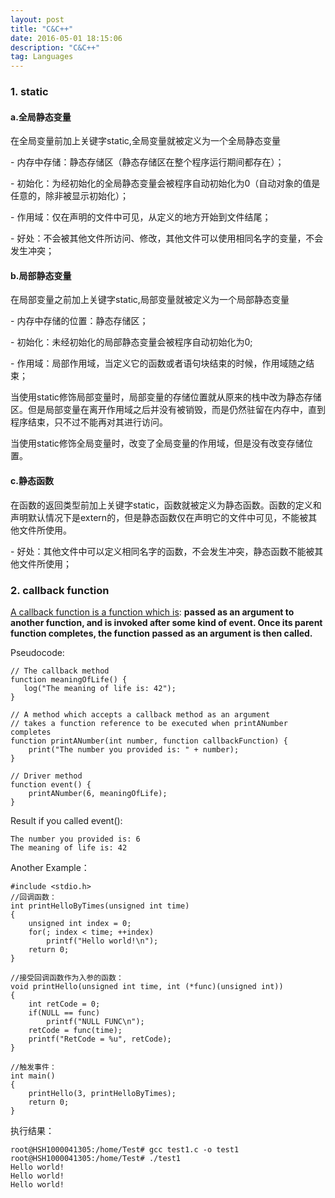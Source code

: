 ```yaml
---
layout: post
title: "C&C++"
date: 2016-05-01 18:15:06 
description: "C&C++"
tag: Languages
---
```


<h3>1. static</h3>
<h4>a.全局静态变量</h4>
<p>在全局变量前加上关键字static,全局变量就被定义为一个全局静态变量</p>
- 内存中存储：静态存储区（静态存储区在整个程序运行期间都存在）；</p>
- 初始化：为经初始化的全局静态变量会被程序自动初始化为0（自动对象的值是任意的，除非被显示初始化）；</p>
- 作用域：仅在声明的文件中可见，从定义的地方开始到文件结尾；</p>
- 好处：不会被其他文件所访问、修改，其他文件可以使用相同名字的变量，不会发生冲突；</p>

<h4>b.局部静态变量</h4>
<p>在局部变量之前加上关键字static,局部变量就被定义为一个局部静态变量</p>
- 内存中存储的位置：静态存储区；</p>
- 初始化：未经初始化的局部静态变量会被程序自动初始化为0;</p>
- 作用域：局部作用域，当定义它的函数或者语句块结束的时候，作用域随之结束；</p>

<p>当使用static修饰局部变量时，局部变量的存储位置就从原来的栈中改为静态存储区。但是局部变量在离开作用域之后并没有被销毁，而是仍然驻留在内存中，直到程序结束，只不过不能再对其进行访问。</p>
<p>当使用static修饰全局变量时，改变了全局变量的作用域，但是没有改变存储位置。</p>

<h4>c.静态函数</h4>
<p>在函数的返回类型前加上关键字static，函数就被定义为静态函数。函数的定义和声明默认情况下是extern的，但是静态函数仅在声明它的文件中可见，不能被其他文件所使用。</p>
- 好处：其他文件中可以定义相同名字的函数，不会发生冲突，静态函数不能被其他文件所使用；</p>

<h3>2. callback function</h3>

[A callback function is a function which is](http://stackoverflow.com/questions/824234/what-is-a-callback-function): **passed as an argument to another function, and is invoked after some kind of event. Once its parent function completes, the function passed as an argument is then called.**
<p>Pseudocode:</p>

    // The callback method
    function meaningOfLife() {
       log("The meaning of life is: 42");
    }

    // A method which accepts a callback method as an argument
    // takes a function reference to be executed when printANumber completes
    function printANumber(int number, function callbackFunction) {
        print("The number you provided is: " + number);
    }

    // Driver method
    function event() {
        printANumber(6, meaningOfLife);
    }

Result if you called event():

    The number you provided is: 6
    The meaning of life is: 42

Another Example：

    #include <stdio.h>
    //回调函数：
    int printHelloByTimes(unsigned int time)
    {
        unsigned int index = 0;
        for(; index < time; ++index)
            printf("Hello world!\n");
        return 0;
    }

    //接受回调函数作为入参的函数：
    void printHello(unsigned int time, int (*func)(unsigned int))
    {
        int retCode = 0;
        if(NULL == func)
            printf("NULL FUNC\n");
        retCode = func(time);
        printf("RetCode = %u", retCode);
    }

    //触发事件：
    int main()
    {
        printHello(3, printHelloByTimes);
        return 0;
    }

<p>执行结果：</p>

    root@HSH1000041305:/home/Test# gcc test1.c -o test1
    root@HSH1000041305:/home/Test# ./test1
    Hello world!
    Hello world!
    Hello world!
